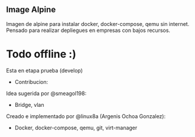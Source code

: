 ## Image Alpine

Imagen de alpine para instalar docker, docker-compose, qemu sin internet. Pensado para realizar depliegues en empresas con bajos recursos.

# Todo offline :)

Esta en etapa prueba (develop)

* Contribucion:

Idea sugerida por @smeagol198:
  - Bridge, vlan

Creado e implementado por @linux8a (Argenis Ochoa Gonzalez):
  - Docker, docker-compose, qemu, git, virt-manager

